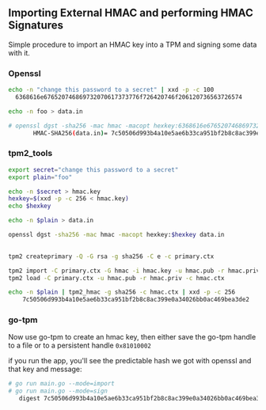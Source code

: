 ## Importing External HMAC and performing HMAC Signatures

Simple procedure to import an HMAC key into a TPM and signing some data with it.




### Openssl

```bash
echo -n "change this password to a secret" | xxd -p -c 100
  6368616e676520746869732070617373776f726420746f206120736563726574

echo -n foo > data.in

# openssl dgst -sha256 -mac hmac -macopt hexkey:6368616e676520746869732070617373776f726420746f206120736563726574 data.in
       HMAC-SHA256(data.in)= 7c50506d993b4a10e5ae6b33ca951bf2b8c8ac399e0a34026bb0ac469bea3de2
```

### tpm2_tools

```bash
export secret="change this password to a secret"
export plain="foo"

echo -n $secret > hmac.key
hexkey=$(xxd -p -c 256 < hmac.key)
echo $hexkey

echo -n $plain > data.in

openssl dgst -sha256 -mac hmac -macopt hexkey:$hexkey data.in
 

tpm2 createprimary -Q -G rsa -g sha256 -C e -c primary.ctx

tpm2 import -C primary.ctx -G hmac -i hmac.key -u hmac.pub -r hmac.priv
tpm2 load -C primary.ctx -u hmac.pub -r hmac.priv -c hmac.ctx

echo -n $plain | tpm2_hmac -g sha256 -c hmac.ctx | xxd -p -c 256
    7c50506d993b4a10e5ae6b33ca951bf2b8c8ac399e0a34026bb0ac469bea3de2
```

### go-tpm

Now use go-tpm to create an hmac key, then either save the go-tpm handle to a file or to a persistent handle `0x81010002`

if you run the app, you'll see the predictable hash we got with openssl and that key and message:

```bash
# go run main.go --mode=import
# go run main.go --mode=sign
   digest 7c50506d993b4a10e5ae6b33ca951bf2b8c8ac399e0a34026bb0ac469bea3de2

```
